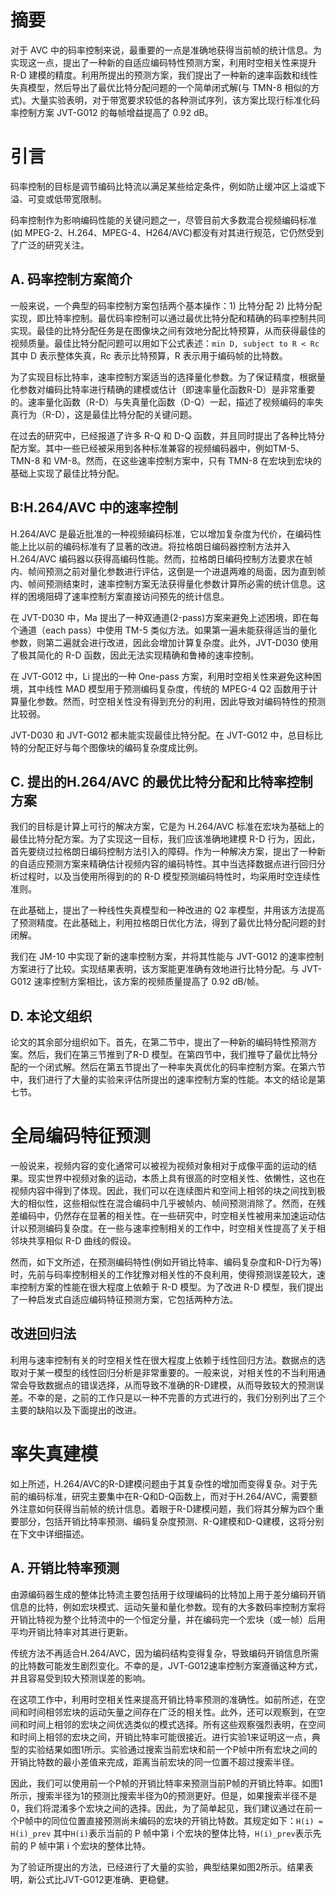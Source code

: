 # 摘要

对于 AVC 中的码率控制来说，最重要的一点是准确地获得当前帧的统计信息。为实现这一点，提出了一种新的自适应编码特性预测方案，利用时空相关性来提升R-D 建模的精度。利用所提出的预测方案，我们提出了一种新的速率函数和线性失真模型，然后导出了最优比特分配问题的一个简单闭式解(与 TMN-8 相似的方式)。大量实验表明，对于带宽要求较低的各种测试序列，该方案比现行标准化码率控制方案 JVT-G012 的每帧增益提高了 0.92 dB。

# 引言

码率控制的目标是调节编码比特流以满足某些给定条件，例如防止缓冲区上溢或下溢、可变或低带宽限制。

码率控制作为影响编码性能的关键问题之一，尽管目前大多数混合视频编码标准(如 MPEG-2、H.264、MPEG-4、H264/AVC)都没有对其进行规范，它仍然受到了广泛的研究关注。

## A. 码率控制方案简介

一般来说，一个典型的码率控制方案包括两个基本操作：1) 比特分配 2) 比特分配实现，即比特率控制。最优码率控制可以通过最优比特分配和精确的码率控制共同实现。最佳的比特分配任务是在图像块之间有效地分配比特预算，从而获得最佳的视频质量。最佳比特分配问题可以用如下公式表述：`min D, subject to R < Rc` 其中 D 表示整体失真，Rc 表示比特预算，R 表示用于编码帧的比特数。

为了实现目标比特率，速率控制方案适当的选择量化参数。为了保证精度，根据量化参数对编码比特率进行精确的建模或估计（即速率量化函数R-D）是非常重要的。速率量化函数（R-D）与失真量化函数（D-Q）一起，描述了视频编码的率失真行为（R-D），这是最佳比特分配的关键问题。

在过去的研究中，已经报道了许多 R-Q 和 D-Q 函数，并且同时提出了各种比特分配方案。其中一些已经被采用到各种标准兼容的视频编码器中，例如TM-5、TMN-8 和 VM-8。然而，在这些速率控制方案中，只有 TMN-8 在宏块到宏块的基础上实现了最佳比特分配。

## B:H.264/AVC 中的速率控制

H.264/AVC 是最近批准的一种视频编码标准，它以增加复杂度为代价，在编码性能上比以前的编码标准有了显著的改进。将拉格朗日编码器控制方法并入 H.264/AVC 编码器以获得高编码性能。然而，拉格朗日编码控制方法要求在帧内、帧间预测之前对量化参数进行评估，这倒是一个进退两难的局面，因为直到帧内、帧间预测结束时，速率控制方案无法获得量化参数计算所必需的统计信息。这样的困境阻碍了速率控制方案直接访问预先的统计信息。

在 JVT-D030 中，Ma 提出了一种双通道(2-pass)方案来避免上述困境，即在每个通道（each pass）中使用 TM-5 类似方法。如果第一遍未能获得适当的量化参数，则第二遍就会进行改进，因此会增加计算复杂度。此外，JVT-D030 使用了极其简化的 R-D 函数，因此无法实现精确和鲁棒的速率控制。

在 JVT-G012 中，Li 提出的一种 One-pass 方案，利用时空相关性来避免这种困境，其中线性 MAD 模型用于预测编码复杂度，传统的 MPEG-4 Q2 函数用于计算量化参数。然而，时空相关性没有得到充分的利用，因此导致对编码特性的预测比较弱。

JVT-D030 和 JVT-G012 都未能实现最佳比特分配。在 JVT-G012 中，总目标比特的分配正好与每个图像块的编码复杂度成比例。

## C. 提出的H.264/AVC 的最优比特分配和比特率控制方案

我们的目标是计算上可行的解决方案，它是为 H.264/AVC 标准在宏块为基础上的最佳比特分配方案。为了实现这一目标，我们应该准确地建模 R-D 行为，因此，首先要绕过拉格朗日编码控制方法引入的障碍。作为一种解决方案，提出了一种新的自适应预测方案来精确估计视频内容的编码特性。其中当选择数据点进行回归分析过程时，以及当使用所得到的的 R-D 模型预测编码特性时，均采用时空连续性准则。

在此基础上，提出了一种线性失真模型和一种改进的 Q2 率模型，并用该方法提高了预测精度。在此基础上，利用拉格朗日优化方法，得到了最优比特分配问题的封闭解。

我们在 JM-10 中实现了新的速率控制方案，并将其性能与 JVT-G012 的速率控制方案进行了比较。实现结果表明，该方案能更准确有效地进行比特分配。与 JVT-G012 速率控制方案相比，该方案的视频质量提高了 0.92 dB/帧。

## D. 本论文组织

论文的其余部分组织如下。首先，在第二节中，提出了一种新的编码特性预测方案。然后，我们在第三节推到了R-D 模型。在第四节中，我们推导了最优比特分配的一个闭式解。然后在第五节提出了一种率失真优化的码率控制方案。在第六节中，我们进行了大量的实验来评估所提出的速率控制方案的性能。本文的结论是第七节。

# 全局编码特征预测

一般说来，视频内容的变化通常可以被视为视频对象相对于成像平面的运动的结果。现实世界中视频对象的运动，本质上具有很高的时空相关性、依懒性，这也在视频内容中得到了体现。因此，我们可以在连续图片和空间上相邻的块之间找到极大的相似性，这些相似性在混合编码中几乎被帧内、帧间预测消除了。然而，在残差编码中，仍然存在显著的相关性。在一些研究中，时空相关性被用来加速运动估计以预测编码复杂度。在一些与速率控制相关的工作中，时空相关性提高了关于相邻块共享相似 R-D 曲线的假设。

然而，如下文所述，在预测编码特性(例如开销比特率、编码复杂度和R-D行为等)时，先前与码率控制相关的工作犹豫对相关性的不良利用，使得预测误差较大，速率控制方案的性能在很大程度上依赖于 R-D 模型。为了改进 R-D 模型，我们提出了一种启发式自适应编码特征预测方案，它包括两种方法。

## 改进回归法

利用与速率控制有关的时空相关性在很大程度上依赖于线性回归方法。数据点的选取对于某一模型的线性回归分析是非常重要的。一般来说，对相关性的不当利用通常会导致数据点的错误选择，从而导致不准确的R-D建模，从而导致较大的预测误差。不幸的是，之前的工作只是以一种不完善的方式进行的，我们分别列出了三个主要的缺陷以及下面提出的改进。

# 率失真建模

如上所述，H.264/AVC的R-D建模问题由于其复杂性的增加而变得复杂。对于先前的编码标准，研究主要集中在R-Q和D-Q函数上，而对于H.264/AVC，需要额外注意如何获得当前帧的统计信息。着眼于R-D建模问题，我们将其分解为四个重要部分，包括开销比特率预测、编码复杂度预测、R-Q建模和D-Q建模，这将分别在下文中详细描述。

## A. 开销比特率预测

由源编码器生成的整体比特流主要包括用于纹理编码的比特加上用于差分编码开销信息的比特，例如宏块模式、运动矢量和量化参数。现有的大多数码率控制方案将开销比特视为整个比特流中的一个恒定分量，并在编码完一个宏块（或一帧）后用平均开销比特率对其进行更新。

传统方法不再适合H.264/AVC，因为编码结构变得复杂，导致编码开销信息所需的比特数可能发生剧烈变化。不幸的是，JVT-G012速率控制方案遵循这种方式，并且容易受到较大预测误差的影响。

在这项工作中，利用时空相关性来提高开销比特率预测的准确性。如前所述，在空间和时间相邻宏块的运动矢量之间存在广泛的相关性。此外，还可以观察到，在空间和时间上相邻的宏块之间优选类似的模式选择。所有这些观察强烈表明，在空间和时间上相邻的宏块之间，开销比特率可能很接近。进行实验1来证明这一点，典型的实验结果如图1所示。实验通过搜索当前宏块和前一个P帧中所有宏块之间的开销比特数的最小差值来完成，距离当前宏块的同一位置不超过搜索半径。

因此，我们可以使用前一个P帧的开销比特率来预测当前P帧的开销比特率。如图1所示，搜索半径为1的预测比搜索半径为0的预测更好。但是，如果搜索半径不是0，我们将混淆多个宏块之间的选择。因此，为了简单起见，我们建议通过在前一个P帧中的同位位置直接预测尚未编码的宏块的开销比特数。其规定如下：`H(i) = H(i)_prev`  其中`H(i)`表示当前的 P 帧中第 i 个宏块的整体比特，`H(i)_prev`表示先前的 P 帧中第 i 个宏块的整体比特。

为了验证所提出的方法，已经进行了大量的实验，典型结果如图2所示。结果表明，新公式比JVT-G012更准确、更稳健。



